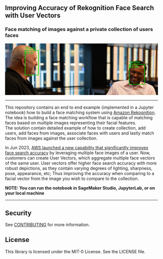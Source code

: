 ## Improving Accuracy of Rekognition Face Search with User Vectors
### Face matching of images against a private collection of users faces
![results](./results.jpeg)

---
This repository contains an end to end example (implemented in a Jupyter notebook) how to build a face matching system using [Amazon Rekognition](https://aws.amazon.com/rekognition/). The idea is building a face matching workflow that is capable of matching faces based on multiple images representing their facial features.<br>
The solution contain detailed example of how to create collection, add users, add faces from images, associate faces with users and lastly match faces from images against the user collection.

In Jun 2023, [AWS launched a new capability that significantly improves face search accuracy](https://aws.amazon.com/about-aws/whats-new/2023/06/amazon-rekognition-face-search-accuracy-user-vectors/) by leveraging multiple face images of a user. Now, customers can create User Vectors, which aggregate multiple face vectors of the same user. User vectors offer higher face search accuracy with more robust depictions, as they contain varying degrees of lighting, sharpness, pose, appearance, etc; Thus improving the accuracy when comparing to a facial vector from the image you wish to compare to the collection. 

**NOTE: You can run the notebook in SageMaker Studio, JupyterLab, or on your local machine**

---

## Security

See [CONTRIBUTING](CONTRIBUTING.md#security-issue-notifications) for more information.

## License

This library is licensed under the MIT-0 License. See the LICENSE file.

